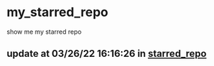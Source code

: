 # my_starred_repo
show me my starred repo

update at 03/26/22 16:16:26 in [starred_repo](./index.html)
---

